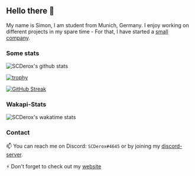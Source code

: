 ## Hello there 👋
My name is Simon, I am student from Munich, Germany. I enjoy working on different projects in my spare time - For that, I have started a [small company](https://sc-network.net). 


### Some stats
![SCDerox's github stats](https://github-readme-stats.vercel.app/api?username=scderox&count_private=true&show_icons=true&theme=dark)

[![trophy](https://github-profile-trophy.vercel.app/?username=ryo-ma&theme=onedark)](https://github.com/ryo-ma/github-profile-trophy)

[![GitHub Streak](https://github-readme-streak-stats.herokuapp.com?user=scderox&theme=dark&hide_border=true&date_format=M%20j%5B%2C%20Y%5D)](https://git.io/streak-stats)


### Wakapi-Stats
![SCDerox's wakatime stats](https://github-readme-stats.vercel.app/api/wakatime?username=scderox&bg_color=1A202C&title_color=2F855A&icon_color=2F855A&text_color=ffffff&custom_title=Wakatime%20Week%20Stats&layout=compact)


### Contact
📫 You can reach me on Discord: `SCDerox#4645`  or by joining my [discord-server](https://discord.gg/TRKx6QQb).

⚡ Don't forget to check out my [website](https://scderox.de)
